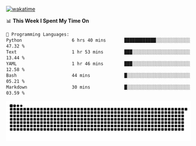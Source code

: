 [![wakatime](https://wakatime.com/badge/user/384f91c6-4eee-411f-8f3b-1b691f58a544.svg)](https://wakatime.com/@384f91c6-4eee-411f-8f3b-1b691f58a544)

<!--START_SECTION:waka-->
📊 **This Week I Spent My Time On** 

```text
💬 Programming Languages: 
Python                   6 hrs 40 mins       ████████████░░░░░░░░░░░░░   47.32 % 
Text                     1 hr 53 mins        ███░░░░░░░░░░░░░░░░░░░░░░   13.44 % 
YAML                     1 hr 46 mins        ███░░░░░░░░░░░░░░░░░░░░░░   12.58 % 
Bash                     44 mins             █░░░░░░░░░░░░░░░░░░░░░░░░   05.21 % 
Markdown                 30 mins             █░░░░░░░░░░░░░░░░░░░░░░░░   03.59 % 
```


<!--END_SECTION:waka-->

<picture>
  <source media="(prefers-color-scheme: dark)" srcset="https://raw.githubusercontent.com/fuwx295/fuwx295/output/github-contribution-grid-snake-dark.svg">
  <source media="(prefers-color-scheme: light)" srcset="https://raw.githubusercontent.com/fuwx295/fuwx295/output/github-contribution-grid-snake.svg">
  <img alt="github contribution grid snake animation" src="https://raw.githubusercontent.com/fuwx295/fuwx295/output/github-contribution-grid-snake.svg">
</picture>
